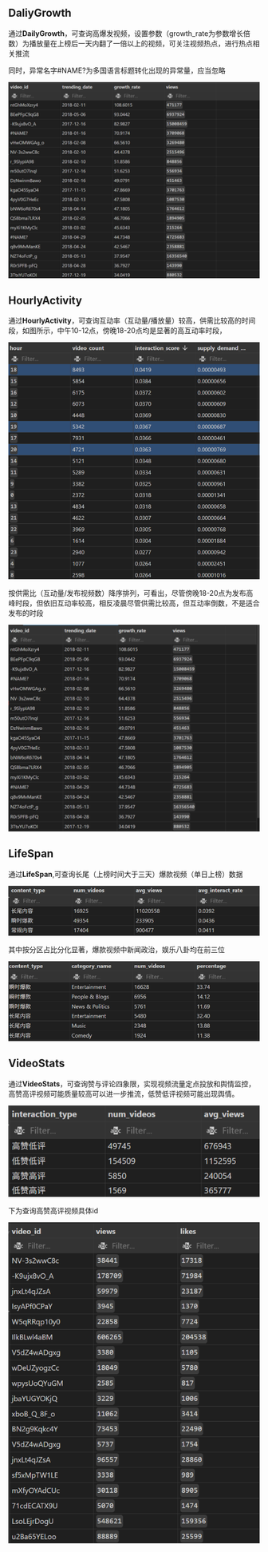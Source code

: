 ## DaliyGrowth
通过**DailyGrowth**，可查询高爆发视频，设置参数（growth_rate为参数增长倍数）为播放量在上榜后一天内翻了一倍以上的视频，可关注视频热点，进行热点相关推流

同时，异常名字#NAME?为多国语言标题转化出现的异常量，应当忽略

![alt text](Figures/DG.png)

## HourlyActivity
通过**HourlyActivity**，可查询互动率（互动量/播放量）较高，供需比较高的时间段，如图所示，中午10-12点，傍晚18-20点均是显著的高互动率时段，

![alt text](Figures/HA1.png)

按供需比（互动量/发布视频数）降序排列，可看出，尽管傍晚18-20点为发布高峰时段，但依旧互动率较高，相反凌晨尽管供需比较高，但互动率倒数，不是适合发布的时段

![alt text](Figures/HA2.png)

## LifeSpan
通过**LifeSpan**,可查询长尾（上榜时间大于三天）爆款视频（单日上榜）数据

![alt text](Figures/LS1.png)

其中按分区占比分化显著，爆款视频中新闻政治，娱乐八卦均在前三位

![alt text](Figures/LS2.png)

## VideoStats
通过**VideoStats**，可查询赞与评论四象限，实现视频流量定点投放和舆情监控，高赞高评视频可能质量较高可以进一步推流，低赞低评视频可能出现舆情。

![alt text](Figures/VS1.png)

下为查询高赞高评视频具体id

![alt text](Figures/VS2.png)
